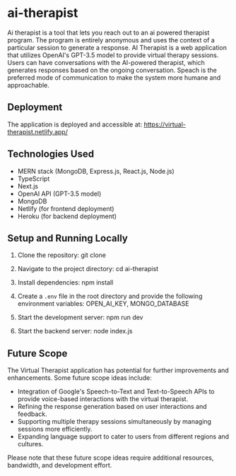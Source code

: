 # ai-therapist

Ai therapist is a tool that lets you reach out to an ai powered therapist program.
The program is entirely anonymous and uses the context of a particular session to generate a response.
AI Therapist is a web application that utilizes OpenAI's GPT-3.5 model to provide virtual therapy sessions. Users can have conversations with the AI-powered therapist, which generates responses based on the ongoing conversation. Speach is the preferred mode of communication to make the system more humane and approachable.

## Deployment
The application is deployed and accessible at: <a href="https://virtual-therapist.netlify.app/" target="_blank">https://virtual-therapist.netlify.app/</a>

## Technologies Used

- MERN stack (MongoDB, Express.js, React.js, Node.js)
- TypeScript
- Next.js
- OpenAI API (GPT-3.5 model)
- MongoDB
- Netlify (for frontend deployment)
- Heroku (for backend deployment)

## Setup and Running Locally

1. Clone the repository: git clone <repository-url>

2. Navigate to the project directory: cd ai-therapist
   
3. Install dependencies: npm install

4. Create a `.env` file in the root directory and provide the following environment variables:
   OPEN_AI_KEY, 
   MONGO_DATABASE

5. Start the development server: npm run dev


6. Start the backend server: node index.js


## Future Scope

The Virtual Therapist application has potential for further improvements and enhancements. Some future scope ideas include:

- Integration of Google's Speech-to-Text and Text-to-Speech APIs to provide voice-based interactions with the virtual therapist.
- Refining the response generation based on user interactions and feedback.
- Supporting multiple therapy sessions simultaneously by managing sessions more efficiently.
- Expanding language support to cater to users from different regions and cultures.

Please note that these future scope ideas require additional resources, bandwidth, and development effort.









